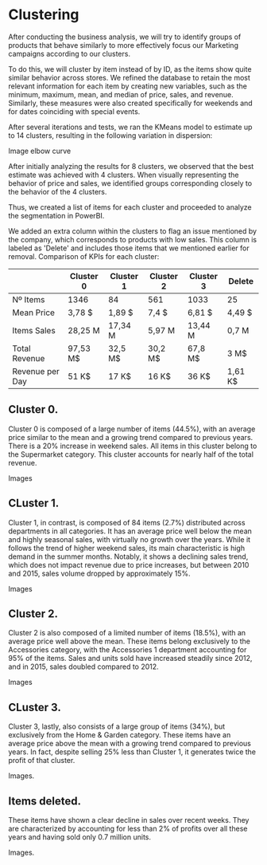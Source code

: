# Clustering
After conducting the business analysis, we will try to identify groups of products that behave similarly to more effectively focus our Marketing campaigns according to our clusters.

To do this, we will cluster by item instead of by ID, as the items show quite similar behavior across stores. We refined the database to retain the most relevant information for each item by creating new variables, such as the minimum, maximum, mean, and median of price, sales, and revenue. Similarly, these measures were also created specifically for weekends and for dates coinciding with special events.

After several iterations and tests, we ran the KMeans model to estimate up to 14 clusters, resulting in the following variation in dispersion:

Image elbow curve

After initially analyzing the results for 8 clusters, we observed that the best estimate was achieved with 4 clusters. When visually representing the behavior of price and sales, we identified groups corresponding closely to the behavior of the 4 clusters.

Thus, we created a list of items for each cluster and proceeded to analyze the segmentation in PowerBI.

We added an extra column within the clusters to flag an issue mentioned by the company, which corresponds to products with low sales. This column is labeled as 'Delete' and includes those items that we mentioned earlier for removal. Comparison of KPIs for each cluster:

|  |  Cluster 0   | Cluster 1   | Cluster 2   | Cluster 3  | Delete  |
|----------|------------|------------|------------|------------|------------|
| Nº Items | 1346 | 84 | 561 | 1033 | 25 |
| Mean Price | 3,78 $ | 1,89 $ | 7,4 $ | 6,81 $ | 4,49 $ |
| Items Sales | 28,25 M | 17,34 M | 5,97 M | 13,44 M | 0,7 M |
| Total Revenue | 97,53 M$ | 32,5 M$ | 30,2 M$ | 67,8 M$ | 3 M$ |
| Revenue per Day | 51 K$ | 17 K$ | 16 K$ | 36 K$ | 1,61 K$ |

## Cluster 0.
Cluster 0 is composed of a large number of items (44.5%), with an average price similar to the mean and a growing trend compared to previous years. There is a 20% increase in weekend sales. All items in this cluster belong to the Supermarket category. This cluster accounts for nearly half of the total revenue.

Images

## CLuster 1.
Cluster 1, in contrast, is composed of 84 items (2.7%) distributed across departments in all categories. It has an average price well below the mean and highly seasonal sales, with virtually no growth over the years. While it follows the trend of higher weekend sales, its main characteristic is high demand in the summer months. Notably, it shows a declining sales trend, which does not impact revenue due to price increases, but between 2010 and 2015, sales volume dropped by approximately 15%.

Images

## Cluster 2.
Cluster 2 is also composed of a limited number of items (18.5%), with an average price well above the mean. These items belong exclusively to the Accessories category, with the Accessories 1 department accounting for 95% of the items. Sales and units sold have increased steadily since 2012, and in 2015, sales doubled compared to 2012.


Images

## CLuster 3.
Cluster 3, lastly, also consists of a large group of items (34%), but exclusively from the Home & Garden category. These items have an average price above the mean with a growing trend compared to previous years. In fact, despite selling 25% less than Cluster 1, it generates twice the profit of that cluster.

Images.

## Items deleted.
These items have shown a clear decline in sales over recent weeks. They are characterized by accounting for less than 2% of profits over all these years and having sold only 0.7 million units.

Images.
